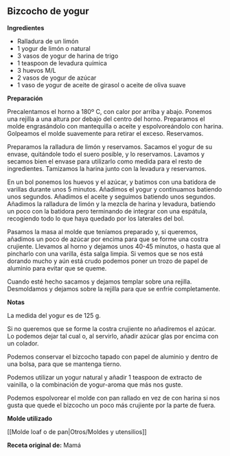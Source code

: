 ## Bizcocho de yogur

**Ingredientes**

- Ralladura de un limón
- 1 yogur de limón o natural
- 3 vasos de yogur de harina de trigo
- 1 teaspoon de levadura química
- 3 huevos M/L
- 2 vasos de yogur de azúcar
- 1 vaso de yogur de aceite de girasol o aceite de oliva suave

**Preparación**

Precalentamos el horno a 180º C, con calor por arriba y abajo. Ponemos una rejilla a una altura por debajo del centro del horno. Preparamos el molde engrasándolo con mantequilla o aceite y espolvoreándolo con harina. Golpeamos el molde suavemente para retirar el exceso. Reservamos.

Preparamos la ralladura de limón y reservamos. Sacamos el yogur de su envase, quitándole todo el suero posible, y lo reservamos. Lavamos y secamos bien el envase para utilizarlo como medida para el resto de ingredientes. Tamizamos la harina junto con la levadura y reservamos.

En un bol ponemos los huevos y el azúcar, y batimos con una batidora de varillas durante unos 5 minutos. Añadimos el yogur y continuamos batiendo unos segundos. Añadimos el aceite y seguimos batiendo unos segundos. Añadimos la ralladura de limón y la mezcla de harina y levadura, batiendo un poco con la batidora pero terminando de integrar con una espátula, recogiendo todo lo que haya quedado por los laterales del bol.

Pasamos la masa al molde que teníamos preparado y, si queremos, añadimos un poco de azúcar por encima para que se forme una costra crujiente. Llevamos al horno y dejamos unos 40-45 minutos, o hasta que al pincharlo con una varilla, ésta salga limpia. Si vemos que se nos está dorando mucho y aún está crudo podemos poner un trozo de papel de aluminio para evitar que se queme. 

Cuando esté hecho sacamos y dejamos templar sobre una rejilla. Desmoldamos y dejamos sobre la rejilla para que se enfríe completamente.

**Notas**

La medida del yogur es de 125 g.

Si no queremos que se forme la costra crujiente no añadiremos el azúcar. Lo podemos dejar tal cual o, al servirlo, añadir azúcar glas por encima con un colador.

Podemos conservar el bizcocho tapado con papel de aluminio y dentro de una bolsa, para que se mantenga tierno.

Podemos utilizar un yogur natural y añadir 1 teaspoon de extracto de vainilla, o la combinación de yogur-aroma que más nos guste.

Podemos espolvorear el molde con pan rallado en vez de con harina si nos gusta que quede el bizcocho un poco más crujiente por la parte de fuera.

**Molde utilizado**

[[Molde loaf o de pan|Otros/Moldes y utensilios]]

**Receta original de:** Mamá